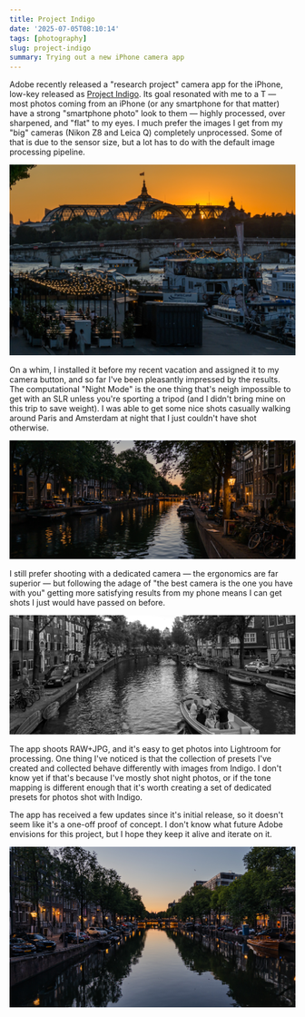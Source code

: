 ```yaml
---
title: Project Indigo
date: '2025-07-05T08:10:14'
tags: [photography]
slug: project-indigo
summary: Trying out a new iPhone camera app
---
```


Adobe recently released a "research project" camera app for the iPhone, low-key released as [Project Indigo](https://research.adobe.com/articles/indigo/indigo.html). Its goal resonated with me to a T — most photos coming from an iPhone (or any smartphone for that matter) have a strong "smartphone photo" look to them — highly processed, over sharpened, and "flat" to my eyes.  I much prefer the images I get from my "big" cameras (Nikon Z8 and Leica Q) completely unprocessed.  Some of that is due to the sensor size, but a lot has to do with the default image processing pipeline.

![](assets/IDG_20250628_214336_900.jpg "wDiv")

On a whim, I installed it before my recent vacation and assigned it to my camera button, and so far I've been pleasantly impressed by the results. The computational "Night Mode" is the one thing that's neigh impossible to get with an SLR unless you're sporting a tripod (and I didn't bring mine on this trip to save weight). I was able to get some nice shots casually walking around Paris and Amsterdam at night that I just couldn't have shot otherwise.

![](assets/IDG_20250630_223700_210.jpg "wDiv")

I still prefer shooting with a dedicated camera — the ergonomics are far superior — but following the adage of "the best camera is the one you have with you" getting more satisfying results from my phone means I can get shots I just would have passed on before.

![](assets/IDG_20250630_210502_774.jpg "wDiv")

The app shoots RAW+JPG, and it's easy to get photos into Lightroom for processing.  One thing I've noticed is that the collection of presets I've created and collected behave differently with images from Indigo. I don't know yet if that's because I've mostly shot night photos, or if the tone mapping is different enough that it's worth creating a set of dedicated presets for photos shot with Indigo. 

The app has received a few updates since it's initial release, so it doesn't seem like it's a one-off proof of concept. I don't know what future Adobe envisions for this project, but I hope they keep it alive and iterate on it.

![](assets/featured.jpg "hidden")
